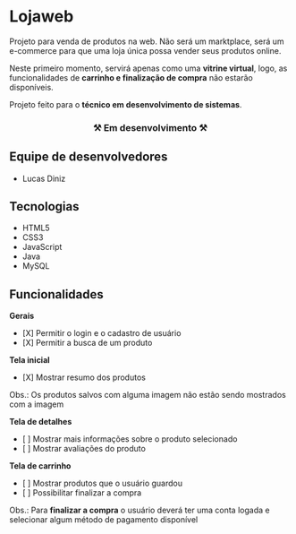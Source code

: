 <h1>Lojaweb</h1>
<p>Projeto para venda de produtos na web. Não será um marktplace, será um e-commerce para que uma loja única possa vender seus produtos online.</p>
<p>
  Neste primeiro momento, servirá apenas como uma <strong>vitrine virtual</strong>, logo, as funcionalidades de <strong>carrinho e finalização de compra</strong> não estarão
  disponíveis.
</p>
<p>Projeto feito para o <strong>técnico em desenvolvimento de sistemas</strong>.</p>

<h3 align="center">⚒ Em desenvolvimento ⚒</h3>

<h2>Equipe de desenvolvedores</h2>
<ul>
  <li>Lucas Diniz</li>
</ul>

<h2>Tecnologias</h2>
<ul>
  <li>HTML5</li>
  <li>CSS3</li>
  <li>JavaScript</li>
  <li>Java</li>
  <li>MySQL</li>
</ul>

<h2>Funcionalidades</h2>
<p><strong>Gerais</strong></p>
<ul>
  <li> [X] Permitir o login e o cadastro de usuário</li>
  <li> [X] Permitir a busca de um produto</li>
</ul>

<p><strong>Tela inicial</strong></p>
<ul>
  <li> [X] Mostrar resumo dos produtos</li>
</ul>
<p>Obs.: Os produtos salvos com alguma imagem não estão sendo mostrados com a imagem</p>

<p><strong>Tela de detalhes</strong></p>
<ul>
  <li> [ ] Mostrar mais informações sobre o produto selecionado</li>
  <li> [ ] Mostrar avaliações do produto</li>
</ul>

<p><strong>Tela de carrinho</strong></p>
<ul>
  <li> [ ] Mostrar produtos que o usuário guardou</li>
  <li> [ ] Possibilitar finalizar a compra</li>
</ul>
<p>Obs.: Para <strong>finalizar a compra</strong> o usuário deverá ter uma conta logada e selecionar algum método de pagamento disponível</p>
